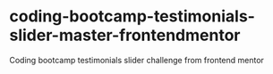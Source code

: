 # coding-bootcamp-testimonials-slider-master-frontendmentor
Coding bootcamp testimonials slider challenge from frontend mentor
